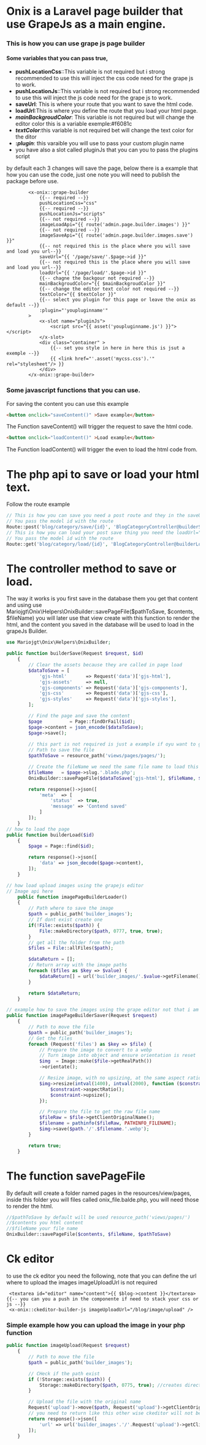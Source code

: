 # Onix is a Laravel page builder that use GrapeJs as a main engine.

### This is how you can use grape js page builder

#### Some variables that you can pass true,

- **pushLocationCss**::This variable is not required but i strong recommended to use this will inject the css code need for the grape js to work.
- **pushLocationJs**::This variable is not required but i strong recommended to use this will inject the js code need for the grape js to work.
- **saveUrl**: This is where your route that you want to save the html code.
- **loadUrl**:This is where you define the route that you load your html page.
- ***mainBackgroudColor***: This variable is not required but will change the editor color this is a variable exemple:\#f6081c
- ***textColor***:this variable is not required bet will change the text color for the ditor
- **:*plugin***: this varaible you will use to pass your custom plugin name
- you have also a slot called pluginJs that you can you to pass the plugins script

by default each 3 changes will save the page, below there is a example that how you can use the code, just one note you will need to publish the package before use.

```php+HTML
		<x-onix::grape-builder
            {{-- required --}}
            pushLocationCss="css"
            {{-- required --}}
            pushLocationJs="scripts"
            {{-- not required --}}
            imageLoadApi="{{ route('admin.page.builder.images') }}"
            {{-- not required --}}
            imageSaveApi="{{ route('admin.page.builder.images.save') }}"
            {{-- not required this is the place where you will save and load you url--}}
            saveUrl="{{ '/page/save/'.$page->id }}"
            {{-- not required this is the place where you will save and load you url--}}
            loadUrl="{{ '/page/load/'.$page->id }}"
            {{-- chagne the backgour not required --}}
            mainBackgroudColor="{{ $mainBackgroudColor }}"
            {{-- change the editor text color not required --}}
            textColor="{{ $textColor }}"
            {{-- select you plugin for this page or leave the onix as default --}}
            :plugin="'youpluginname'"
        >
            <x-slot name="pluginJs">
                <script src="{{ asset('youpluginname.js') }}"></script>
            </x-slot>
            <div class="container" >
                {{-- set you style in here in here this is jsut a exemple --}}
                {{ <link href="'.asset('mycss.css').'" rel="stylesheet"/> }}
            </div>
        </x-onix::grape-builder>
```

### Some javascript functions that you can use.

For saving the content you can use this example

```html
<button onclick="saveContent()" >Save example</button>
```

The Function saveContent() will trigger the request to save the html code.

```html
<button onclick="loadContent()" >Load example</button>
```

The Function loadContent() will trigger the even to load the html code from.

# The php api to save or load your html text.

Follow the route example

```php
// This is how you can save you need a post route and they in the saveUrl="{{'/blog/category/save/'.$blogCategory->id}}"
// You pass the model id with the route
Route::post('blog/category/save/{id}', 'BlogCategoryController@builderSave')->name('blog.category.save');
// This is how you can load your post save thing you need the loadUrl="{{'/blog/category/load/'.$blogCategory->id}}"
// You pass the model id with the route
Route::get('blog/category/load/{id}', 'BlogCategoryController@builderLoad')->name('blog.category.load');

```

# The controller method to save or load.

The way it works is you first save in the database them you get that content and using use Mariojgt\Onix\Helpers\OnixBuilder::savePageFile($pathToSave, $contents, $fileName) you will later use that view create with this function to render the html, and the content you saved in the database will be used to load in the grapeJs Builder.

```php
use Mariojgt\Onix\Helpers\OnixBuilder;

public function builderSave(Request $request, $id)
    {
        // Clear the assets because they are called in page load
        $dataToSave = [
            'gjs-html'       => Request('data')['gjs-html'],
            'gjs-assets'     => null,
            'gjs-components' => Request('data')['gjs-components'],
            'gjs-css'        => Request('data')['gjs-css'],
            'gjs-styles'     => Request('data')['gjs-styles'],
        ];

        // Find the page and save the content
        $page          = Page::findOrFail($id);
        $page->content = json_encode($dataToSave);
        $page->save();
    	
	    // this part is not required is just a example if oyu want to generate a fisical page
        // Path to save the file
        $pathToSave = resource_path('views/pages/pages/');

        // Create the fileName we need the same file name to load this page
        $fileName   = $page->slug.'.blade.php';
        OnixBuilder::savePageFile($dataToSave['gjs-html'], $fileName, $pathToSave);

        return response()->json([
            'meta'  => [
                'status'  => true,
                'message' => 'Contend saved'
            ]
        ]);
    }
// how to load the page
public function builderLoad($id)
    {
        $page = Page::find($id);

        return response()->json([
            'data' => json_decode($page->content),
        ]);
    }

// how load upload images using the grapejs editor
// Image api here
    public function imagePageBuilderLoader()
    {
        // Path where to save the image
        $path = public_path('builder_images');
        // If dont exist create one
        if(!File::exists($path)) {
            File::makeDirectory($path, 0777, true, true);
        }
        // get all the folder from the path
        $files = File::allFiles($path);

        $dataReturn = [];
        // Return array with the image paths
        foreach ($files as $key => $value) {
            $dataReturn[] = url('builder_images/'.$value->getFilename());
        }

        return $dataReturn;
    }

// example how to save the images using the grape editor not that i am using image intervention
public function imagePageBuilderSaver(Request $request)
    {
        // Path to move the file
        $path = public_path('builder_images');
        // Get the files
        foreach (Request('files') as $key => $file) {
            // Prepare the image to convert to a webp
            // Turn image into object and ensure orientation is reset
            $img  = Image::make($file->getRealPath())
            ->orientate();

            // Resize image, with no upsizing, at the same aspect ratio
            $img->resize(intval(1400), intval(2000), function ($constraint) {
                $constraint->aspectRatio();
                $constraint->upsize();
            });

            // Prepare the file to get the raw file name
            $fileRaw = $file->getClientOriginalName();
            $filename = pathinfo($fileRaw, PATHINFO_FILENAME);
            $img->save($path.'/'.$filename.'.webp');
        }

        return true;
    }
```

# The function savePageFile

By default will create a folder named pages in the resources/view/pages, inside this folder you will files called onix_file.balde.php, you will need those to render the html.

```php
//$pathToSave by default will be used resource_path('views/pages/')
//$contents you html content
//$fileName your file name
OnixBuilder::savePageFile($contents, $fileName, $pathToSave)
```



# Ck editor

to use the ck editor you need the following, note that you can define the url where to upload the images imageUploadUrl is not required

```php+HTML
 <textarea id="editor" name="content">{{ $blog->content }}</textarea>
{{-- you can you a push in the componente if need to stack your css or js --}}
 <x-onix::ckeditor-builder-js imageUploadUrl="/blog/image/upload" />
```

### Simple example how you can upload the image in your php function

```php
public function imageUpload(Request $request)
    {
        // Path to move the file
        $path = public_path('builder_images');

        // CHeck if the path exist
        if (!Storage::exists($path)) {
            Storage::makeDirectory($path, 0775, true); //creates directory
        }

        // Upload the file with the original name
        Request('upload')->move($path, Request('upload')->getClientOriginalName());
		// you need to return like this other wise ckeditor will not be able to process your image
        return response()->json([
            'url' => url('builder_images'.'/'.Request('upload')->getClientOriginalName()),
        ]);
    }
```

